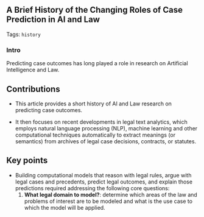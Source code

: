 ## A Brief History of the Changing Roles of Case Prediction in AI and Law

Tags: `history`

### Intro

Predicting case outcomes has long played a role in research on Artificial Intelligence and Law.

## Contributions

- This article provides a short history of AI and Law research on predicting case outcomes. 

- It then focuses on recent developments in legal text analytics, which employs natural language processing (NLP), machine learning and other computational techniques automatically to extract meanings (or semantics) from archives of legal case decisions, contracts, or statutes.

## Key points

- Building computational models that reason with legal rules, argue with legal cases and precedents, predict legal outcomes, and explain those predictions required addressing the following core questions:
  1. **What legal domain to model?**: determine which areas of the law and problems of interest are to be modeled and what is the use case to which the model will be applied.
